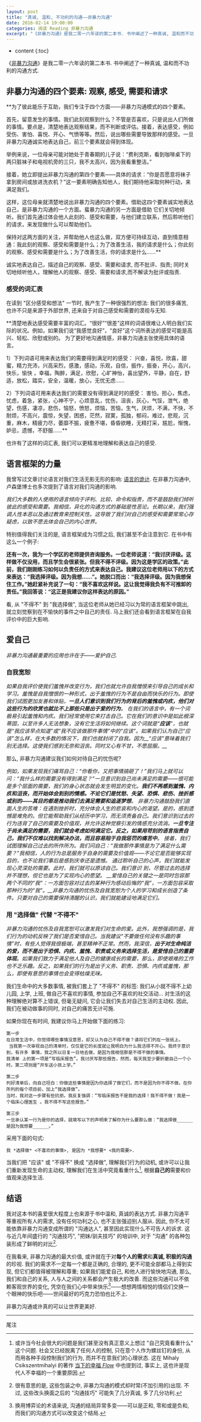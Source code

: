 ```yaml
---
layout: post
title: "真诚, 温和, 不功利的沟通——非暴力沟通"
date: 2016-02-14 19:00:00
categories: 阅读 Reading 非暴力沟通
excerpt: "《非暴力沟通》是我二零一六年读的第二本书. 书中阐述了一种真诚, 温和而不功利的沟通方式."
---
```


* content
{:toc}


《[非暴力沟通](http://book.douban.com/subject/3533221/)》是我二零一六年读的第二本书. 书中阐述了一种真诚, 温和而不功利的沟通方式.


## 非暴力沟通的四个要素: 观察, 感受, 需要和请求

**为了彼此能乐于互助，我们专注于四个方面——非暴力沟通模式的四个要素。

首先，留意发生的事情。我们此刻观察到什么？不管是否喜欢，只是说出人们所做的事情。要点是，清楚地表达观察结果，而不判断或评估。接着，表达感受，例如受伤、害怕、喜悦、开心、气愤等等。然后，说出哪些需要导致那样的感受。一旦非暴力沟通诚实地表达自己，前三个要素就会得到体现。

举例来说，一位母亲可能对她处于青春期的儿子说：“费利克斯，看到咖啡桌下的两只脏袜子和电视机旁的三只，我不太高兴，因为我看重整洁。”

接着，她立即提出非暴力沟通的第四个要素——具体的请求：“你是否愿意将袜子拿到房间或放进洗衣机？”这一要素明确告知他人，我们期待他采取何种行动，来满足我们。

这样，这位母亲就清楚地说出非暴力沟通的四个要素。借助这四个要素诚实地表达自己，是非暴力沟通的一个方面。蜚暴力沟通的另一方面是借助 它们关切地倾听。我们首先通过体会他人此刻的、感受和需要，与他们建立联系，然后聆听他们的请求，来发现做什么可以帮助他们。

保持对这两方面的关注，并帮助他人也这么做，双方便可持续互动，直到情意相通：我此刻的观察、感受和需要是什么；为了改善生活，我的请求是什么；你此刻的观察、感受和需要是什么；为了改善生活，你的请求是什么……**

诚实地表达自己，描述自己的观察、感受、需要和请求, 而不批评、指责; 
同时关切地倾听他人，理解他人的观察、感受、需要和请求,而不解读为批评或指责.


### 感受的词汇表

在读到 "区分感受和想法" 一节时, 我产生了一种很强烈的想法: 我们的很多痛苦, 也许不只是来源于外部世界, 还来自于对自己感受和需要的漠视与无知.

**清楚地表达感受需要丰富的词汇。“很好”“很差”这样的词语很难让人明白我们实际的状况。例如，如果我们说“我感觉良好”，“良好”这个词所表达的感受可能是高兴、轻松、欣慰或别的。
为了更好地沟通情感，非暴力沟通主张使用具体的语言。

1）下列词语可用来表达我们的需要得到满足时的感受：
兴奋，喜悦，欣喜，甜蜜，精力充沛，兴高采烈，感激，感动，乐观，自信，振作，振奋，开心，高兴，快乐，愉快 ，幸福，陶醉，满足，欣慰，心旷神怡，喜出望外，平静，自在，舒适，放松，踏实，安全，温暖，放心，无忧无虑……

2）下列词语可用来表达我们的需要没有得到满足时的感受：
害怕，担心，焦虑，忧虑，着急，紧张，心神不宁，心烦意乱，忧伤，沮丧，灰心，气馁，泄气，绝望，伤感，凄凉，悲伤，恼怒，愤怒，烦恼，苦恼，生气，厌烦，不满，不快，不耐烦，不高兴，震惊，失望，困惑，茫然，寂寞，孤独，郁闷，难过，悲观，沉重，麻木，精疲力尽，萎靡不振，疲惫不堪，昏昏欲睡，无精打采，尴尬，惭愧，妒忌，遗憾，不舒服……**

也许有了这样的词汇表, 我们可以更精准地理解和表达自己的感受. 


## 语言框架的力量

我曾写过文章讨论语言对我们生活无影无形的影响: [语言的诡计](http://frank-the-obscure.me/2015/07/20/language-secret/). 在非暴力沟通中, 卢森堡博士也多次提到了语言对我们沟通的影响.

*我们大多数的人使用的语言倾向于评判、比较、命令和指责，而不是鼓励我们倾听彼此的感受和需要。我相信，异化的沟通方式的基础是性恶论。长期以来，我们强调人性本恶以及通过教育来控制天性。这导致了我们对自己的感受和需要常常心存疑虑，以致不愿去体会自己的内心世界。*

特别值得我们关注的是, 语言框架成为习惯之后, 我们甚至不会注意到它. 在书中有这么一个例子:

**还有一次，我为一个学区的老师提供咨询服务。一位老师说道：“我讨厌评级。这样做不仅没用，而且学生会很紧张。但我不得不评级。因为这是学区的政策。”此前，我们刚刚练习如何以负责任的方式来表达自己。我建议这位老师用以下的方式来表达：“我选择评级。因为我想……”。她脱口而出：“我选择评级。因为我想保住工作。”她赶紧补充说了一句：“我不喜欢这样说。这让我觉得我负有不可推卸的责任。”我回答说：“这正是我建议你这样表达的原因。”**

看, 从 "不得不" 到 "我选择做", 当这位老师从她已经习以为常的语言框架中跳出, 就立刻觉察到在不愉快的事件之中自己的责任. 马上我们还会看到语言框架在自我评价中的巨大影响.

## 爱自己

*非暴力沟通最重要的应用也许在于——爱护自己.*


### 自我宽恕

*如果自我评价使我们羞愧并改变行为，我们也就允许自我憎恨来引导自己的成长和学习。羞愧是自我憎恨的一种形式，出于羞愧的行为不是自由而快乐的行为。即使我们试图更加友善和体贴，__一旦人们意识到我们行为的背后的羞愧或内疚，他们对这些行为的欣赏也就比不上那些只是出于爱的行为__。
在我们的语言中，有一个词极易引起羞愧和内疚。我们经常使用它来打击自己。它在我们的意识中是如此根深蒂固，以至许多人无法想象，没有它生活将如何继续。这个词就是“__应该__”，也就是“我应该早点知道”或“我不应该做那件事情”中的“应该”。如果我们认为自己“应该”怎么样，在大多数的情况下，我们也就封闭了自我。因为__“应该”意味着我们别无选择。这使我们感到无奈和沮丧。同时又心有不甘，不愿屈服。__*

那么, 非暴力沟通建议我们如何对待自己的忧伤呢?

*例如，如果发现我们痛骂自己：“你看你，又把事情搞砸了！”我们马上就可以问：“我什么样的需要没有得到满足？”一旦意识到自己尚未满足的需要——很可能是多个层面的需要，我们的身心状态就会发生明显的变化。__我们不再感到羞愧、内疚和沮丧，而开始体会到别的情感。不论它们是忧愁、失望、恐惧、悲伤、挫折感或别的——其目的都是推动我们去满足需要和追逐梦想__。
非暴力沟通鼓励我们直面人生的苦难：在遇到挫折时，充分体会人生的悲哀和内心的渴望。是的，感到遗憾是难免的。但它能帮助我们从经历中学习，而无须责备自己。我们意识到过去的行为违背了自己的需要及价值观，并允许这种觉察引发的情感充分流淌。__一旦专注于尚未满足的需要，我们就会考虑如何满足它。反之，如果用苛刻的语言指责自己，我们不仅难以找到解决办法，而且容易陷于自我惩罚的痛苦中__。
接着，我们试图理解自己过去的所作所为。我们问自己：“我做那件事情是为了满足什么需要？”我相信，人的行为总是服务于自身的需要及价值观——不论它是否能够实现目的，也不论我们事后是感到庆幸还是遗憾。
通过聆听自己的心声，我们就能发现心灵深处的需要。此时，我们就可以原谅自己。我们意识 到，尽管过去的选择并不理想，但它也是为了实现内心的愿望。
__爱惜自己的关键之一是同时包容那两个不同的“我”：一方面包容对过去的某种行为感动后悔的“我”，一方面包容采取那种行为的“我”。__非暴力沟通的忧伤及自我宽恕为个人的学习和成长创造了条件。只要对自己的需要保持清醒的认识，我们就能建设地满足它们。*


### 用 "选择做" 代替 "不得不"

*非暴力沟通的忧伤及自我宽恕可以激发我们对生命的爱。此外，我想强调的是，我们行为的动机反映了我们是否爱惜自己。当我建议“不要做任何没有乐趣的事情”时，有些人觉得我很极端，甚至精神不正常。然而，我深信，__出于对生命纯洁的爱，而不是出于恐惧、内疚、羞愧、职责或义务来选择生活，是爱惜自己的重要体现__。如果我们致力于满足他人及自己的健康成长的需要，那么，即使艰难的工作也不乏乐趣。反之，如果我们的行为是出于义务、职责、恐惧、内疚或羞愧，那么，即使有意思的事情也会变得枯燥无味。*

我们生命中的大多数事情, 被我们套上了 "不得不" 的标签: 我们从小就不得不上幼儿园, 上学, 上班, 做自己不喜欢的事情, 参加自己不喜欢的社交活动...
对生活的这种理解绝对算不上错误, 但毫无疑问, 它会让我们失去对自己生活的主动权. 因此, 我们在被动做事的同时, 对自己的痛苦无计可施.

如果你现在有时间, 我建议你马上开始做下面的练习:

    第一步
    在日常生活中，你觉得哪些事情没意思，却又认为自己不得不做？请将它们列在一张纸上。
     当我第一次审视自己的清单时，仅仅是它的长度就让我明白为什么我活得不开心。我终于意识到，有许多 事情，我之所以日复一日地去做，是因为我相信那是不得不做的事情。
    我清单 上的第一项是“写临床报告”。我讨厌写那些报告，然而，每天我至少要折磨自己一个小时。第二项则是“开车送小孩上学。”

    第二步
    列好清单后，向自己坦白：你做这些事情是因为你选择了做它们，而不是因为你不得不做。在你所列的每个项目前，加上“我选择做”。
    当时，我对这一步骤有些抗拒。我反复强调：“写临床报告不是我的选择！我不得不做！我是一个临床心理医生 。我不得不写这些报告。”

    第三步
    一旦承认某一行为是你的选择，就填写以下的声明来了解你为什么要那么做：“我选择做______是因为我想要______。”

采用下面的句式: 

	我 *选择做* <不喜欢的事情>, 是因为 *我想要* <我的需要>.

当我们把 "应该" 或 "不得不" 换成 "选择做", 理解我们行为的动机, 或许可以让我们重新发现生命的主动权, 理解我们在生活中究竟看重什么[^1], 根据**自己的**需要和价值观来选择生活.


## 结语

我对这本书的喜爱很大程度上也来源于书中温和, 真诚的表达方式. 非暴力沟通平等重视所有人的需求, 没有任何功利之心, 也不主张强迫别人服从. 
因此, 你不太可能依靠非暴力沟通变成所谓的 "沟通达人", 甚至因此实现什么不可告人的诉求. 
这与近几年间盛行的 "沟通技巧", "把妹/驯夫技巧" 的培训中, 对于 "沟通" 的各种包装形成了鲜明的对比[^2]. 

在我看来, 非暴力沟通的最大价值, 或许就在于对**每个人的需求**和**真诚, 积极的沟通**的珍视. 
我们的需求不一定每一个都是正确的, 合理的, 更不可能全部都马上得到实现, 但它们都值得被理解和尊重;
如果我们能爱自己, 和他人进行愉快地沟通, 那么, 我们和自己的关系, 人与人之间的关系都会产生极大的改善.
而这些沟通可以不依赖客观世界的变化, 凭空在我们心中带来快乐[^3]——想想两情相悦的情侣们交换一个眼神的快乐吧——世间最好的巧克力恐怕也比不上. 

非暴力沟通或许真的可以让世界更美好.


---

尾注

[^1]: 或许当今社会很大的问题是我们甚至没有真正意义上想过 "自己究竟看重什么" 这个问题. 
社会又已经脱离了任何人的控制, 只在意个人作为螺丝钉的身份, 从而用各种手段控制我们的行为, 而并不在意我们的心理状态. 这在 Mihaly Csikszentmihalyi 的著作 [当下的幸福 *Flow*](http://book.douban.com/subject/6509801/) 中也提到过, 事实上, 这也许是现代人不幸福的一个重要原因.
[^2]: 很有意思的是, 这些包装之中, 非暴力沟通的模式却时常(不加引用的)出现. 
不过, 这些改头换面之后的 "沟通技巧" 可能失了几分真诚, 多了几分功利.
[^3]: 换用博弈论的术语来说, 沟通的结局异常多变——可以是正和, 零和或是负和, 而我们的沟通方式可以改变这个结局.